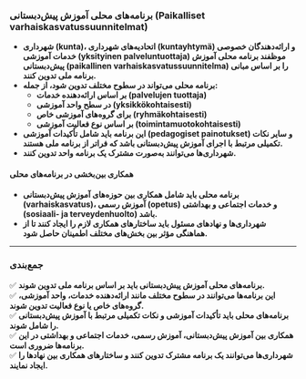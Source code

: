 ### **برنامه‌های محلی آموزش پیش‌دبستانی (Paikalliset varhaiskasvatussuunnitelmat)**  

- **شهرداری (kunta)، اتحادیه‌های شهرداری (kuntayhtymä) و ارائه‌دهندگان خصوصی خدمات آموزشی (yksityinen palveluntuottaja) موظفند برنامه محلی آموزش پیش‌دبستانی (paikallinen varhaiskasvatussuunnitelma) را بر اساس مبانی برنامه ملی تدوین کنند.**  
- **برنامه محلی می‌تواند در سطوح مختلف تدوین شود، از جمله:**  
  - **بر اساس ارائه‌دهنده خدمات (palvelujen tuottaja)**  
  - **در سطح واحد آموزشی (yksikkökohtaisesti)**  
  - **برای گروه‌های آموزشی خاص (ryhmäkohtaisesti)**  
  - **بر اساس نوع فعالیت آموزشی (toimintamuotokohtaisesti)**  
- **این برنامه باید شامل تأکیدات آموزشی (pedagogiset painotukset) و سایر نکات تکمیلی مرتبط با اجرای آموزش پیش‌دبستانی باشد که فراتر از برنامه ملی هستند.**  
- **شهرداری‌ها می‌توانند به‌صورت مشترک یک برنامه واحد تدوین کنند.**  

#### **همکاری بین‌بخشی در برنامه‌های محلی**  
- **برنامه محلی باید شامل همکاری بین حوزه‌های آموزش پیش‌دبستانی (varhaiskasvatus)، آموزش رسمی (opetus) و خدمات اجتماعی و بهداشتی (sosiaali- ja terveydenhuolto) باشد.**  
- **شهرداری‌ها و نهادهای مسئول باید ساختارهای همکاری لازم را ایجاد کنند تا از هماهنگی مؤثر بین بخش‌های مختلف اطمینان حاصل شود.**  

---

### **جمع‌بندی**  
✅ **برنامه‌های محلی آموزش پیش‌دبستانی باید بر اساس برنامه ملی تدوین شوند.**  
✅ **این برنامه‌ها می‌توانند در سطوح مختلف مانند ارائه‌دهنده خدمات، واحد آموزشی، گروه‌های خاص یا نوع فعالیت تدوین شوند.**  
✅ **برنامه‌های محلی باید تأکیدات آموزشی و نکات تکمیلی مرتبط با آموزش پیش‌دبستانی را شامل شوند.**  
✅ **همکاری بین آموزش پیش‌دبستانی، آموزش رسمی، خدمات اجتماعی و بهداشتی در این برنامه‌ها ضروری است.**  
✅ **شهرداری‌ها می‌توانند یک برنامه مشترک تدوین کنند و ساختارهای همکاری بین نهادها را ایجاد نمایند.**